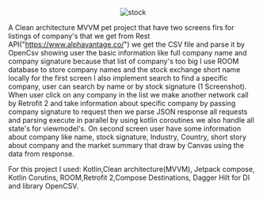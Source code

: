 
<p align="center"> <img src="https://user-images.githubusercontent.com/108894931/186280464-52e5abae-1660-410c-9082-c94edfb18b38.jpg" alt="stock"/> 
  </a>
</p>

A  Clean architecture MVVM pet project that have two screens firs for listings of company's that we get from Rest API("https://www.alphavantage.co/") we get the CSV file and parse it by OpenCsv  showing user the basic information like full company name and company signature   because that list of 
company's too big I use ROOM database to store company names and the stock exchange short name locally for the first screen I also implement search to find a specific company, user can search by name or by stock signature (1 Screenshot).
 When user click on any company in the list we make another network call by Retrofit 2 and take information about specific company by passing company signature to request then we parse JSON response all requests and parsing execute in parallel by using kotlin coroutines we also handle all state's for viewmodel's.
 On second screen user have some information about company like name, stock signature, Industry, Country, short story about company and the market summary that draw by Canvas using the data from response.
 
 For this project I used: Kotlin,Clean architecture(MVVM), Jetpack compose, Kotlin Corutins, ROOM,Retrofit 2,Compose Destinations, Dagger Hilt for DI and library OpenCSV.

